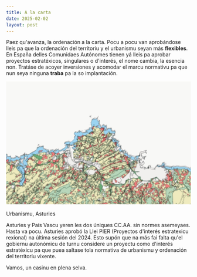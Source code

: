 ```yaml
---
title: A la carta
date: 2025-02-02
layout: post
---
```


Paez qu'avanza, la ordenación a la carta. Pocu a pocu van aprobándose lleis pa que la ordenación del territoriu y el urbanismu seyan más **flexibles**. En España delles Comunidaes Autónomes tienen yá lleis pa aprobar proyectos estratéxicos, singulares o d'interés, el nome cambia, la esencia non. Tratáse de acoyer inversiones y acomodar el marcu normativu pa que nun seya ninguna **traba** pa la so implantación.

![Urbanismu, Asturies](/./assets/imgs/Asturies.png)

Urbanismu, Asturies

Asturies y País Vascu yeren les dos úniques CC.AA. sin normes asemeyaes. Hasta va pocu. Asturies aprobó la Llei PIER (Proyectos d'interés estratexicu rexional) na última sesión del 2024. Esto supón que na más fai falta qu'el gobiernu autonómicu de turnu considere un proyectu como d'interés estratéxicu pa que puea saltase tola normativa de urbanismu y ordenación del territoriu vixente.

Vamos, un casinu en plena selva.

